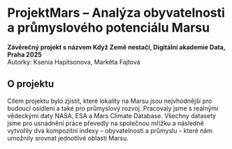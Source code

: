 # ProjektMars – Analýza obyvatelnosti a průmyslového potenciálu Marsu

**Závěrečný projekt s názvem Když Země nestačí, Digitální akademie Data, Praha 2025**  
Autorky: Ksenia Hapitsonova, Markéta Fajtová  

## O projektu
Cílem projektu bylo zjistit, které lokality na Marsu jsou nejvhodnější pro budoucí osídlení a také pro průmyslový rozvoj. Pracovaly jsme s reálnými vědeckými daty NASA, ESA a Mars Climate Database. Všechny datasety jsme pro usnadnění práce převedly na společnou mřížku a následně vytvořily dva kompozitní indexy – obyvatelnosti a průmyslu – které nám umožnily srovnat jednotlivé oblasti Marsu.






